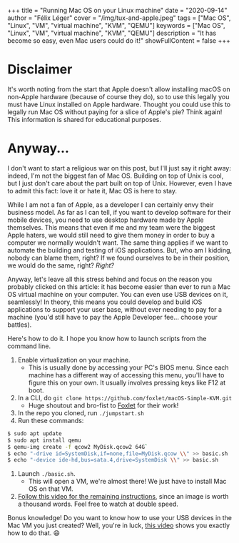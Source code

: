 +++
title = "Running Mac OS on your Linux machine"
date = "2020-09-14"
author = "Félix Léger"
cover = "/img/tux-and-apple.jpeg"
tags = ["Mac OS", "Linux", "VM", "virtual machine", "KVM", "QEMU"]
keywords = ["Mac OS", "Linux", "VM", "virtual machine", "KVM", "QEMU"]
description = "It has become so easy, even Mac users could do it!"
showFullContent = false
+++

# Disclaimer

It's worth noting from the start that Apple doesn't allow installing macOS on non-Apple hardware (because of
course they do), so to use this legally you must have Linux installed on Apple hardware. Thought you could use
this to legally run Mac OS without paying for a slice of Apple's pie? Think again! This information is shared
for educational purposes.

# Anyway...

I don't want to start a religious war on this post, but I'll just say it right away: indeed, I'm not the
biggest fan of Mac OS. Building on top of Unix is cool, but I just don't care about the part built on top of
Unix. However, even I have to admit this fact: love it or hate it, Mac OS is here to stay.

While I am not a fan of Apple, as a developer I can certainly envy their business model. As far as I can tell,
if you want to develop software for their mobile devices, you need to use desktop hardware made by Apple
themselves. This means that even if me and my team were the biggest Apple haters, we would still need to give
them money in order to buy a computer we normally wouldn't want. The same thing applies if we want to automate
the building and testing of iOS applications. But, who am I kidding, nobody can blame them, right? If we found
ourselves to be in their position, we would do the same, right? *Right?*

Anyway, let's leave all this stress behind and focus on the reason you probably clicked on this article: it
has become easier than ever to run a Mac OS virtual machine on your computer. You can even use USB devices on
it, seamlessly! In theory, this means you could develop and build iOS applications to support your user base,
without ever needing to pay for a machine (you'd still have to pay the Apple Developer fee... choose your
battles).

Here's how to do it. I hope you know how to launch scripts from the command line.

1. Enable virtualization on your machine.
   - This is usually done by accessing your PC's BIOS menu. Since each machine has a different way of
     accessing this menu, you'll have to figure this on your own. It usually involves pressing keys like F12
     at boot.
1. In a CLI, do `git clone https://github.com/foxlet/macOS-Simple-KVM.git`
   - Huge shoutout and bro-fist to [Foxlet](https://twitter.com/FoxletFox) for their work!
1. In the repo you cloned, run `./jumpstart.sh`
1. Run these commands:
```bash
$ sudo apt update
$ sudo apt install qemu
$ qemu-img create -f qcow2 MyDisk.qcow2 64G`
$ echo "-drive id=SystemDisk,if=none,file=MyDisk.qcow \\" >> basic.sh
$ echo "-device ide-hd,bus=sata.4,drive=SystemDisk \\" >> basic.sh
```
1. Launch `./basic.sh`.
   - This will open a VM, we're almost there! We just have to install Mac OS on that VM.
1. [Follow this video for the remaining instructions](/videos/20200605_setupMacVM.mp4), since an image is worth a thousand words. Feel free to watch at double speed.

Bonus knowledge! Do you want to know how to use your USB devices in the Mac VM you just created? Well, you're
in luck, [this video](/videos/20200605_connectUsbToMacVm.mp4) shows you exactly how to do that. :smile:
